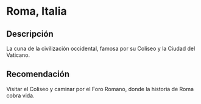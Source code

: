 # Roma, Italia

## Descripción
La cuna de la civilización occidental, famosa por su Coliseo y la Ciudad del Vaticano.

## Recomendación
Visitar el Coliseo y caminar por el Foro Romano, donde la historia de Roma cobra vida. 